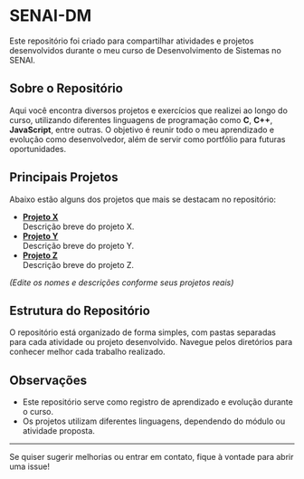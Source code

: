 # SENAI-DM

Este repositório foi criado para compartilhar atividades e projetos desenvolvidos durante o meu curso de Desenvolvimento de Sistemas no SENAI.

## Sobre o Repositório

Aqui você encontra diversos projetos e exercícios que realizei ao longo do curso, utilizando diferentes linguagens de programação como **C**, **C++**, **JavaScript**, entre outras. O objetivo é reunir todo o meu aprendizado e evolução como desenvolvedor, além de servir como portfólio para futuras oportunidades.

## Principais Projetos

Abaixo estão alguns dos projetos que mais se destacam no repositório:

- **[Projeto X](./diretorio-do-projeto-x)**  
  Descrição breve do projeto X.
- **[Projeto Y](./diretorio-do-projeto-y)**  
  Descrição breve do projeto Y.
- **[Projeto Z](./diretorio-do-projeto-z)**  
  Descrição breve do projeto Z.

*(Edite os nomes e descrições conforme seus projetos reais)*

## Estrutura do Repositório

O repositório está organizado de forma simples, com pastas separadas para cada atividade ou projeto desenvolvido. Navegue pelos diretórios para conhecer melhor cada trabalho realizado.

## Observações

- Este repositório serve como registro de aprendizado e evolução durante o curso.
- Os projetos utilizam diferentes linguagens, dependendo do módulo ou atividade proposta.

---

Se quiser sugerir melhorias ou entrar em contato, fique à vontade para abrir uma issue!